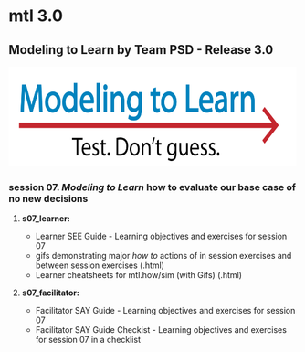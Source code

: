# mtl 3.0

## Modeling to Learn by Team PSD - Release 3.0

<img src = "https://github.com/lzim/teampsd/blob/master/resources/logos/mtl_testdontguess_sm.png"
     height = "175" width = "650">

### session 07. *Modeling to Learn* how to evaluate our **base case** of no new decisions

1. **s07_learner:**
    - Learner SEE Guide - Learning objectives and exercises for session 07
    - gifs demonstrating major *how to* actions of in session exercises and between session exercises (.html)
    - Learner cheatsheets for mtl.how/sim (with Gifs) (.html)
    
2. **s07_facilitator:**
    - Facilitator SAY Guide - Learning objectives and exercises for session 07
    - Facilitator SAY Guide Checkist - Learning objectives and exercises for session 07 in a checklist
